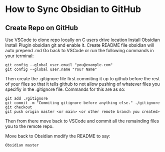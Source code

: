 # How to Sync Obsidian to GitHub

## Create Repo on GitHub
Use VSCode to clone repo locally on C users drive location
Install Obsidian
Install Plugin obsidian git and enable it.
Create README file obsidian will auto prepend .md
Go back to VSCode or run the following commands in your terminal:

	git config --global user.email "you@example.com"
	git config --global user.name "Your Name"

Then create the .gitignore file first commiting it up to github before the rest of your files so that it tells github to not allow pushing of whatever files you specifiy in the .gitignore file. Commands for this are as so:

	git add ./gitignore
	git commit -m "Commiting gitignore before anything else." ./gitignore
	git checkout
	git push origin master <or main> <or other remote branch you created>

Then from there move back to VSCode and commit all the remainding files you to the remote repo. 

Move back to Obsidian modify the README to say:

	Obsidian master

